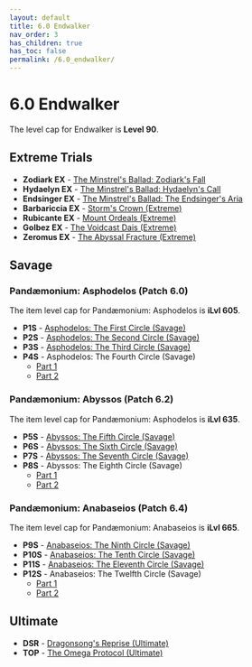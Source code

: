 ```yaml
---
layout: default
title: 6.0 Endwalker
nav_order: 3
has_children: true
has_toc: false
permalink: /6.0_endwalker/
---
```


# 6.0 Endwalker

The level cap for Endwalker is **Level 90**.

## Extreme Trials

- **Zodiark EX** - [The Minstrel's Ballad: Zodiark's Fall](extreme_trials/zodiark)
- **Hydaelyn EX** - [The Minstrel's Ballad: Hydaelyn's Call](extreme_trials/hydaelyn)
- **Endsinger EX** - [The Minstrel's Ballad: The Endsinger's Aria](extreme_trials/endsinger)
- **Barbariccia EX** - [Storm's Crown (Extreme)](extreme_trials/barbariccia)
- **Rubicante EX** - [Mount Ordeals (Extreme)](extreme_trials/rubicante)
- **Golbez EX** - [The Voidcast Dais (Extreme)](extreme_trials/golbez)
- **Zeromus EX** - [The Abyssal Fracture (Extreme)](extreme_trials/zeromus)

## Savage

### Pandæmonium: Asphodelos (Patch 6.0)

The item level cap for Pandæmonium: Asphodelos is **iLvl 605**.

- **P1S** - [Asphodelos: The First Circle (Savage)](savage_raids/p1s)
- **P2S** - [Asphodelos: The Second Circle (Savage)](savage_raids/p2s)
- **P3S** - [Asphodelos: The Third Circle (Savage)](savage_raids/p3s)
- **P4S** - Asphodelos: The Fourth Circle (Savage)
	- [Part 1](savage_raids/p4s_1)
	- [Part 2](savage_raids/p4s_2)

### Pandæmonium: Abyssos (Patch 6.2)

The item level cap for Pandæmonium: Asphodelos is **iLvl 635**.

- **P5S** - [Abyssos: The Fifth Circle (Savage)](savage_raids/p5s)
- **P6S** - [Abyssos: The Sixth Circle (Savage)](savage_raids/p6s)
- **P7S** - [Abyssos: The Seventh Circle (Savage)](savage_raids/p7s)
- **P8S** - Abyssos: The Eighth Circle (Savage)
	- [Part 1](savage_raids/p8s_1)
	- [Part 2](savage_raids/p8s_2)

### Pandæmonium: Anabaseios (Patch 6.4)

The item level cap for Pandæmonium: Anabaseios is **iLvl 665**.

- **P9S** - [Anabaseios: The Ninth Circle (Savage)](savage_raids/p9s)
- **P10S** - [Anabaseios: The Tenth Circle (Savage)](savage_raids/p10s)
- **P11S** - [Anabaseios: The Eleventh Circle (Savage)](savage_raids/p11s)
- **P12S** - Anabaseios: The Twelfth Circle (Savage)
	- [Part 1](savage_raids/p12s_1)
	- [Part 2](savage_raids/p12s_2)

## Ultimate

- **DSR** - [Dragonsong's Reprise (Ultimate)]({{site.baseurl}}/ultimates/dsr)
- **TOP** - [The Omega Protocol (Ultimate)]({{site.baseurl}}/ultimates/top)